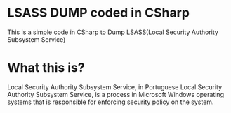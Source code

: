 # LSASS DUMP coded in CSharp
This is a simple code in CSharp to Dump LSASS(Local Security Authority Subsystem Service)
# What this is?
Local Security Authority Subsystem Service, in Portuguese Local Security Authority Subsystem Service, is a process in Microsoft Windows operating systems that is responsible for enforcing security policy on the system.
